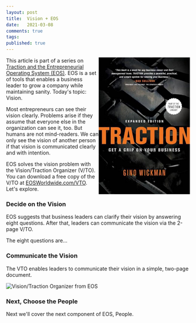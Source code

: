 ```yaml
---
layout: post
title:  Vision + EOS
date:   2021-03-08
comments: true
tags: 
published: true
---
```


<a href="/blog/2021/02/09/traction-get-a-grip-on-your-business/"><img src="/images/Traction_EOS_Gino_Wickman_book.jpg" align="right" width="250" padding="10" alt="Traction: Get a Grip on Your Business" title="Traction: Get a Grip on Your Business" /></a>

This article is part of a series on [Traction and the Entrepreneurial Operating System (EOS)](/blog/2021/02/15/traction-entrepreneurial-operating-system-eos/). EOS is a set of tools that enables a business leader to grow a company while maintaining sanity. Today's topic: Vision.

Most entrepreneurs can see their vision clearly. Problems arise if they assume that everyone else in the organization can see it, too. But humans are not mind-readers. We can only see the vision of another person if that vision is communicated clearly and with intention.

EOS solves the vision problem with the Vision/Traction Organizer (V/TO). You can download a free copy of the V/TO at [EOSWorldwide.com/VTO](http://EOSWorldwide.com/vto). Let's explore.

<!--more-->

### Decide on the Vision

EOS suggests that business leaders can clarify their vision by answering eight questions. After that, leaders can communicate the vision via the 2-page V/TO. 

The eight questions are...


### Communicate the Vision

The VTO enables leaders to communicate their vision in a simple, two-page document.

<img src="vision_traction_organizer_eos.jpg" width="600" alt="Vision/Traction Organizer from EOS" title="Vision/Traction Organizer from EOS">


### Next, Choose the People

Next we'll cover the next component of EOS, People.
 
